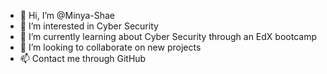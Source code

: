 - 👋 Hi, I’m @Minya-Shae
- 👀 I’m interested in Cyber Security
- 🌱 I’m currently learning about Cyber Security through an EdX bootcamp
- 💞️ I’m looking to collaborate on new projects
- 📫 Contact me through GitHub

<!---
Minya-Shae/Minya-Shae is a ✨ special ✨ repository because its `README.md` (this file) appears on your GitHub profile.
You can click the Preview link to take a look at your changes.
--->

